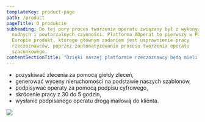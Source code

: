 ```yaml
---
templateKey: product-page
path: /product
pageTitle: O produkcie
subheading: Do tej pory proces tworzenia operatu związany był z wykonywaniem
  nudnych i powtarzalnych czynności. Platforma AOperat to pierwszy w Polsce i
  Europie produkt, którego głównym zadaniem jest usprawnienie pracy
  rzeczoznawców, poprzez zautomatyzowanie procesu tworzenia operatu
  szacunkowego.
contentSectionTitle: "Dzięki naszej platformie rzeczoznawcy będą mieli możliwość:"
---
```

- pozyskiwać zlecenia za pomocą giełdy zleceń,
- generować wyceny nieruchomości na podstawie naszych szablonów,
- podpisywać operaty za pomocą podpisu cyfrowego,
- skrócenie pracy z 30 do 5 godzin, 
- wysłanie podpisanego operatu drogą mailową do klienta.

![](/img/product_presentation.png)